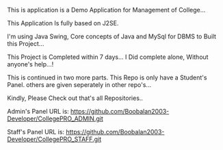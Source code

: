 This is application is a Demo Application for Management of College...

This Application Is fully based on J2SE. 

I'm using Java Swing, Core concepts of Java and MySql for DBMS to Built this Project... 

This Project is Completed within 7 days... I Did complete alone, Without anyone's help...!

This is continued in two more parts. This Repo is only have a Student's Panel. others are given seperately in other repo's... 

Kindly, Please Check out that's all Repositories.. 

Admin's Panel URL is: https://github.com/Boobalan2003-Developer/CollegePRO_ADMIN.git

Staff's Panel URL is: https://github.com/Boobalan2003-Developer/CollegePRO_STAFF.git


